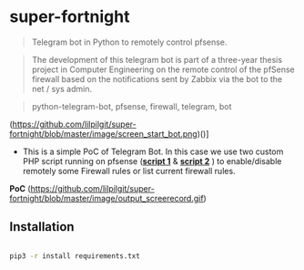 # super-fortnight

> Telegram bot in Python to remotely control pfsense.

> The development of this telegram bot is part of a three-year thesis project in Computer Engineering 
  on the remote control of the pfSense firewall based on the notifications sent by Zabbix via the bot to the net / sys admin.
  
> python-telegram-bot, pfsense, firewall, telegram, bot


(https://github.com/lilpilgit/super-fortnight/blob/master/image/screen_start_bot.png)()]


- This is a simple PoC of Telegram Bot. In this case we use two custom PHP script running on pfsense (<a href="https://github.com/lilpilgit/super-fortnight/blob/master/handleNetA.php" target="_blank">**script 1**</a> & <a href="https://github.com/lilpilgit/super-fortnight/blob/master/readRules.php" target="_blank">**script 2**</a> ) to enable/disable remotely some Firewall rules or list current firewall rules.

**PoC**
(https://github.com/lilpilgit/super-fortnight/blob/master/image/output_screerecord.gif)

## Installation

```bash

pip3 -r install requirements.txt
```



